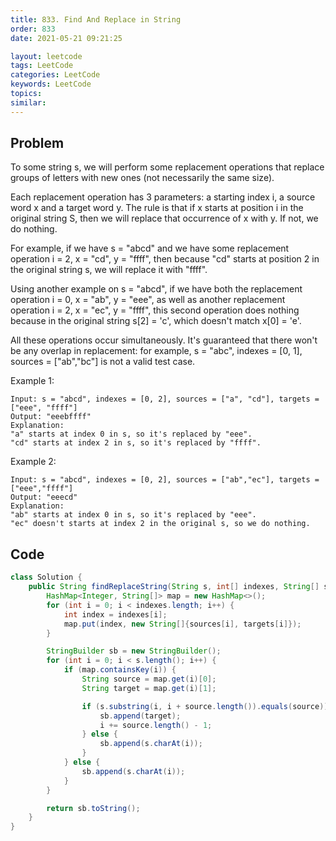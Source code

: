 ```yaml
---
title: 833. Find And Replace in String
order: 833
date: 2021-05-21 09:21:25

layout: leetcode
tags: LeetCode
categories: LeetCode
keywords: LeetCode
topics:
similar:
---
```


## Problem

To some string s, we will perform some replacement operations that replace groups of letters with new ones (not necessarily the same size).

Each replacement operation has 3 parameters: a starting index i, a source word x and a target word y. The rule is that if x starts at position i in the original string S, then we will replace that occurrence of x with y. If not, we do nothing.

For example, if we have s = "abcd" and we have some replacement operation i = 2, x = "cd", y = "ffff", then because "cd" starts at position 2 in the original string s, we will replace it with "ffff".

Using another example on s = "abcd", if we have both the replacement operation i = 0, x = "ab", y = "eee", as well as another replacement operation i = 2, x = "ec", y = "ffff", this second operation does nothing because in the original string s[2] = 'c', which doesn't match x[0] = 'e'.

All these operations occur simultaneously. It's guaranteed that there won't be any overlap in replacement: for example, s = "abc", indexes = [0, 1], sources = ["ab","bc"] is not a valid test case.



Example 1:
```
Input: s = "abcd", indexes = [0, 2], sources = ["a", "cd"], targets = ["eee", "ffff"]
Output: "eeebffff"
Explanation:
"a" starts at index 0 in s, so it's replaced by "eee".
"cd" starts at index 2 in s, so it's replaced by "ffff".
```
Example 2:
```
Input: s = "abcd", indexes = [0, 2], sources = ["ab","ec"], targets = ["eee","ffff"]
Output: "eeecd"
Explanation:
"ab" starts at index 0 in s, so it's replaced by "eee".
"ec" doesn't starts at index 2 in the original s, so we do nothing.
```
## Code

```java
class Solution {
    public String findReplaceString(String s, int[] indexes, String[] sources, String[] targets) {
        HashMap<Integer, String[]> map = new HashMap<>();
        for (int i = 0; i < indexes.length; i++) {
            int index = indexes[i];
            map.put(index, new String[]{sources[i], targets[i]});
        }

        StringBuilder sb = new StringBuilder();
        for (int i = 0; i < s.length(); i++) {
            if (map.containsKey(i)) {
                String source = map.get(i)[0];
                String target = map.get(i)[1];

                if (s.substring(i, i + source.length()).equals(source)) {
                    sb.append(target);
                    i += source.length() - 1;
                } else {
                    sb.append(s.charAt(i));
                }
            } else {
                sb.append(s.charAt(i));
            }
        }

        return sb.toString();
    }
}
```
